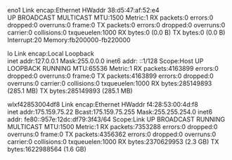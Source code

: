 eno1      Link encap:Ethernet  HWaddr 38:d5:47:af:52:e4  
          UP BROADCAST MULTICAST  MTU:1500  Metric:1
          RX packets:0 errors:0 dropped:0 overruns:0 frame:0
          TX packets:0 errors:0 dropped:0 overruns:0 carrier:0
          collisions:0 txqueuelen:1000 
          RX bytes:0 (0.0 B)  TX bytes:0 (0.0 B)
          Interrupt:20 Memory:fb200000-fb220000 

lo        Link encap:Local Loopback  
          inet addr:127.0.0.1  Mask:255.0.0.0
          inet6 addr: ::1/128 Scope:Host
          UP LOOPBACK RUNNING  MTU:65536  Metric:1
          RX packets:4163899 errors:0 dropped:0 overruns:0 frame:0
          TX packets:4163899 errors:0 dropped:0 overruns:0 carrier:0
          collisions:0 txqueuelen:1000 
          RX bytes:285149893 (285.1 MB)  TX bytes:285149893 (285.1 MB)

wlxf42853004df8 Link encap:Ethernet  HWaddr f4:28:53:00:4d:f8  
          inet addr:175.159.75.22  Bcast:175.159.75.255  Mask:255.255.254.0
          inet6 addr: fe80::957e:12dc:df79:3f43/64 Scope:Link
          UP BROADCAST RUNNING MULTICAST  MTU:1500  Metric:1
          RX packets:7353288 errors:0 dropped:0 overruns:0 frame:0
          TX packets:4356362 errors:0 dropped:0 overruns:0 carrier:0
          collisions:0 txqueuelen:1000 
          RX bytes:2370629953 (2.3 GB)  TX bytes:1622988564 (1.6 GB)

